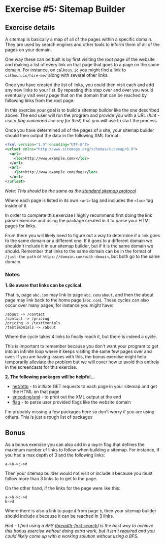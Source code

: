 # Exercise #5: Sitemap Builder

## Exercise details

A sitemap is basically a map of all of the pages within a specific domain. They are used by search engines and other tools to inform them of all of the pages on your domain.

One way these can be built is by first visiting the root page of the website and making a list of every link on that page that goes to a page on the same domain. For instance, on `calhoun.io` you might find a link to `calhoun.io/hire-me/` along with several other links.

Once you have created the list of links, you could then visit each and add any new links to your list. By repeating this step over and over you would eventually visit every page that on the domain that can be reached by following links from the root page.

In this exercise your goal is to build a sitemap builder like the one described above. The end user will run the program and provide you with a URL (*hint - use a flag command line arg for this!*) that you will use to start the process.

Once you have determined all of the pages of a site, your sitemap builder should then output the data in the following XML format:

```xml
<?xml version="1.0" encoding="UTF-8"?>
<urlset xmlns="http://www.sitemaps.org/schemas/sitemap/0.9">
  <url>
    <loc>http://www.example.com/</loc>
  </url>
  <url>
    <loc>http://www.example.com/dogs</loc>
  </url>
</urlset>
```

*Note: This should be the same as the [standard sitemap protocol](https://www.sitemaps.org/index.html)*

Where each page is listed in its own `<url>` tag and includes the `<loc>` tag inside of it.

In order to complete this exercise I highly recommend first doing the link parser exercise and using the package created in it to parse your HTML pages for links.

From there you will likely need to figure out a way to determine if a link goes to the same domain or a different one. If it goes to a different domain we shouldn't include it in our sitemap builder, but if it is the same domain we should. Remember that links to the same domain can be in the format of `/just-the-path` or `https://domain.com/with-domain`, but both go to the same domain.

### Notes

**1. Be aware that links can be cyclical.**

That is, page `abc.com` may link to page `abc.com/about`, and then the about page may link back to the home page (`abc.com`). These cycles can also occur over many pages, for instance you might have:

```
/about -> /contact
/contact -> /pricing
/pricing -> /testimonials
/testimonials -> /about
```

Where the cycle takes 4 links to finally reach it, but there is indeed a cycle.

This is important to remember because you don't want your program to get into an infinite loop where it keeps visiting the same few pages over and over. If you are having issues with this, the bonus exercise might help temporarily alleviate the problem but we will cover how to avoid this entirely in the screencasts for this exercise.


**2. The following packages will be helpful...**

- [net/http](https://golang.org/pkg/net/http/) - to initiate GET requests to each page in your sitemap and get the HTML on that page
- [encoding/xml](https://golang.org/pkg/encoding/xml/) - to print out the XML output at the end
- [flag](https://golang.org/pkg/flag/) - to parse user provided flags like the website domain

I'm probably missing a few packages here so don't worry if you are using others. This is just a rough list of packages

## Bonus

As a bonus exercise you can also add in a `depth` flag that defines the maximum number of links to follow when building a sitemap. For instance, if you had a max depth of 3 and the following links:

```
a->b->c->d
```

Then your sitemap builder would not visit or include `d` because you must follow more than 3 links to to get to the page.

On the other hand, if the links for the page were like this:

```
a->b->c->d
b->d
```

Where there is also a link to page `d` from page `b`, then your sitemap builder should include `d` because it can be reached in 3 links.

*Hint - I find using a BFS ([breadth-first search](https://en.wikipedia.org/wiki/Breadth-first_search)) is the best way to achieve this bonus exercise without doing extra work, but it isn't required and you could likely come up with a working solution without using a BFS.*
